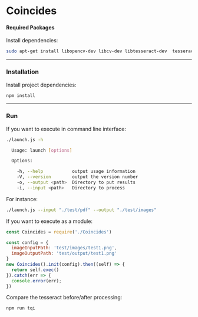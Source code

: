 # Coincides



#### Required Packages
Install dependencies:
``` bash
sudo apt-get install libopencv-dev libcv-dev libtesseract-dev  tesseract-ocr
```

***

### Installation

Install project dependencies:
``` bash
npm install
```

***

### Run

If you want to execute in command line interface: 

``` bash
./launch.js -h            

  Usage: launch [options]

  Options:

    -h, --help           output usage information
    -V, --version        output the version number
    -o, --output <path>  Directory to put results
    -i, --input <path>   Directory to process

```

For instance:

``` bash
./launch.js --input "./test/pdf" --output "./test/images"
```

If you want to execute as a module:

``` javascript
const Coincides = require('./Coincides')

const config = {
  imageInputPath: 'test/images/test1.png',
  imageOutputPath: 'test/output/test1.png'
}
new Coincides().init(config).then((self) => {
  return self.exec()
}).catch(err => {
  console.error(err);
})

```

Compare the tesseract before/after processing:
``` bash
npm run tqi
```
